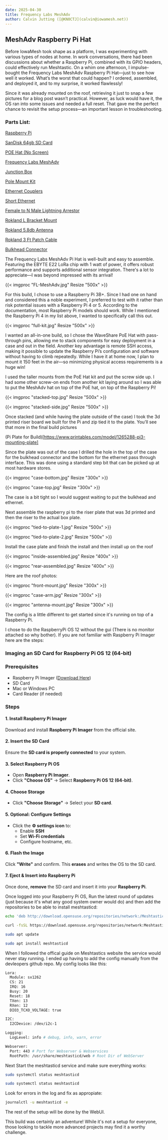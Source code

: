 ```yaml
---
date: 2025-04-30
title: Frequency Labs MeshAdv
author: Calvin Jutting ([@KN0CTJ](calvin@iowamesh.net))
---
```


## MeshAdv Raspberry Pi Hat

Before IowaMesh took shape as a platform, I was experimenting with various types of nodes at home. In work conversations, there had been discussions about whether a Raspberry Pi, combined with its GPIO headers, could effectively run Meshtastic. On a whim one afternoon, I impulse-bought the Frequency Labs MeshAdv Raspberry Pi Hat—just to see how well it worked. What’s the worst that could happen? I ordered, assembled, and deployed it, and to my surprise, it worked flawlessly!

Since it was already mounted on the roof, retrieving it just to snap a few pictures for a blog post wasn’t practical. However, as luck would have it, the OS ran into some issues and needed a full reset. That gave me the perfect chance to revisit the setup process—an important lesson in troubleshooting.

### Parts List:  

[Raspberry Pi](https://a.co/d/dav54Wf)

[SanDisk 64gb SD Card](https://a.co/d/gKRqXyp)

[POE Hat (No Screen)](https://a.co/d/eOM6Ayk)

[Frequency Labs MeshAdv](https://www.etsy.com/listing/1849074257/meshadv-pi-hat-v11-fully-assembled-1?ref=shop_home_active_1&frs=1&crt=1&sts=1&logging_key=3db84228d9638c35cc4af2e7096c8451da307b81%3A1849074257)

[Junction Box](https://a.co/d/bO9cgTE)

[Pole Mount Kit](https://a.co/d/gs8SgeZ)

[Ethernet Couplers](https://a.co/d/0WGoBfZ)

[Short Ethernet](https://a.co/d/fHyvkJc)

[Female to N Male Lightning Arrestor](https://a.co/d/23wadEo)

[Rokland L Bracket Mount](https://store.rokland.com/products/l-mount-replacement-bracket-for-rokland-6-8-dbi-n-female-bulkhead-antennas)

[Rokland 5.8db Antenna](https://store.rokland.com/collections/802-11ah-wi-fi-halow/products/5-8-dbi-n-male-omni-outdoor-915-mhz-antenna-large-profile-32-height-for-helium-rak-miner-2-nebra-indoor-bobcat)

[Rokland 3 Ft Patch Cable](https://store.rokland.com/collections/n-male-to-n-male-coaxial-cables/products/3-ft-antenna-extension-coaxial-cable-n-male-to-n-male-rfc-400-low-loss-milesight-nebra-outdoor)

[Bulkhead Connector](https://a.co/d/cQ2Abnd)

The Frequency Labs MeshAdv Pi Hat is well-built and easy to assemble. Featuring the EBYTE E22 LoRa chip with 1 watt of power, it offers robust performance and supports additional sensor integration. There's a lot to appreciate—I was beyond impressed with its arrival!

{{< imgproc "FL-MeshAdv.jpg" Resize "500x" >}}

For this build, I chose to use a Raspberry Pi 3B+. Since I had one on hand and considered this a noble experiment, I preferred to test with it rather than risk potential issues with a Raspberry Pi 4 or 5. According to the documentation, most Raspberry Pi models should work. While I mentioned the Raspberry Pi 4 in my list above, I wanted to specifically call this out.

{{< imgproc "full-kit.jpg" Resize "500x" >}}

I wanted an all-in-one build, so I chose the WaveShare PoE Hat with pass-through pins, allowing me to stack components for easy deployment in a case and out in the field. Another key advantage is remote SSH access, making it possible to update the Raspberry Pi’s configuration and software without having to climb repeatedly. While I have it at home now, I plan to mount it 150 feet in the air—so minimizing physical access requirements is a huge win!

I used the taller mounts from the PoE Hat kit and put the screw side up. I had some other screw-on ends from another kit laying around so I was able to put the MeshAdv hat on top of the PoE hat, on top of the Raspberry Pi! 

{{< imgproc "stacked-top.jpg" Resize "500x" >}}


{{< imgproc "stacked-side.jpg" Resize "500x" >}}


Once stacked (and while having the plate outside of the case) I took the 3d printed riser board we built for the Pi and zip tied it to the plate. You’ll see that more in the final build pictures


(Pi Plate for Build)[https://www.printables.com/model/1265288-pi3-mounting-plate]




Since the plate was out of the case I drilled the hole in the top of the case for the bulkhead connector and the bottom for the ethernet pass through interface. This was done using a standard step bit that can be picked up at most hardware stores.


{{< imgproc "case-bottom.jpg" Resize "300x" >}}


{{< imgproc "case-top.jpg" Resize "300x" >}}


The case is a bit tight so I would suggest waiting to put the bulkhead and ethernet.


Next assemble the raspberry pi to the riser plate that was 3d printed and then the riser to the actual box plate.


{{< imgproc "tied-to-plate-1.jpg" Resize "500x" >}}


{{< imgproc "tied-to-plate-2.jpg" Resize "500x" >}}


Install the case plate and finish the install and then install up on the roof


{{< imgproc "inside-assembled.jpg" Resize "400x" >}}


{{< imgproc "rear-assembled.jpg" Resize "400x" >}}


Here are the roof photos:


{{< imgproc "front-mount.jpg" Resize "300x" >}}


{{< imgproc "case-arm.jpg" Resize "300x" >}}


{{< imgproc "antenna-mount.jpg" Resize "300x" >}}

The config is a little different to get started since it's running on top of a Raspberry Pi.

I chose to do the RaspberryPi OS 12 without the gui (There is no monitor attached so why bother). If you are not familiar with Raspberry Pi Imager here are the steps:

### Imaging an SD Card for Raspberry Pi OS 12 (64-bit)

### Prerequisites
- Raspberry Pi Imager ([Download Here](https://www.raspberrypi.com/software/))
- SD Card
- Mac or Windows PC
- Card Reader (if needed)

### Steps

#### 1. Install Raspberry Pi Imager
Download and install **Raspberry Pi Imager** from the official site.

#### 2. Insert the SD Card
Ensure the **SD card is properly connected** to your system.

#### 3. Select Raspberry Pi OS
- Open **Raspberry Pi Imager**.
- Click **"Choose OS"** → Select **Raspberry Pi OS 12 (64-bit)**.

#### 4. Choose Storage
- Click **"Choose Storage"** → Select your **SD card**.

#### 5. Optional: Configure Settings
- Click the **⚙️ settings icon** to:
  - Enable **SSH**
  - Set **Wi-Fi credentials**
  - Configure hostname, etc.

#### 6. Flash the Image
Click **"Write"** and confirm. This **erases** and writes the OS to the SD card.

#### 7. Eject & Insert into Raspberry Pi
Once done, **remove** the SD card and insert it into your **Raspberry Pi**.


Once logged into your Raspberry Pi OS, Run the latest round of updates (just because it's what any good system owner would do) and then add the repositories to be able to install meshtasticd:
```bash
echo 'deb http://download.opensuse.org/repositories/network:/Meshtastic:/beta/Raspbian_12/ /' | sudo tee /etc/apt/sources.list.d/network:Meshtastic:beta.list

curl -fsSL https://download.opensuse.org/repositories/network:Meshtastic:beta/Raspbian_12/Release.key | gpg --dearmor | sudo tee /etc/apt/trusted.gpg.d/network_Meshtastic_beta.gpg > /dev/null

sudo apt update

sudo apt install meshtasticd
```

When I followed the offical guide on Meshtastics website the service would never stay running. I ended up having to add the config manually from the devleopers github repo. My config looks like this:

```bash
Lora:
  Module: sx1262
  CS: 21
  IRQ: 16
  Busy: 20
  Reset: 18
  TXen: 13
  RXen: 12
  DIO3_TCXO_VOLTAGE: true

I2C:
  I2CDevice: /dev/i2c-1

Logging:
  LogLevel: info # debug, info, warn, error

Webserver:
  Port: 443 # Port for Webserver & Webservices
  RootPath: /usr/share/meshtasticd/web # Root Dir of WebServer
```

Next Start the meshtasticd service and make sure everything works:

```bash
sudo systemctl status meshtasticd

sudo systemctl status meshtasticd
```

Look for errors in the log and fix as appropiate:

```bash
journalctl -u meshtasticd -e
```

The rest of the setup will be done by the WebUI.

This build was certainly an adventure! While it's not a setup for everyone, those looking to tackle more advanced projects may find it a worthy challenge. 